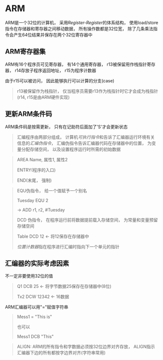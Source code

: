 # ARM

ARM是一个32位的计算机， 采用*Register-Register*的体系结构， 使用load/store指令在存储器和寄存器之间移动数据， 所有操作数都是32位宽， 除了几条乘法指令会产生64位结果并保存在两个32位寄存器中



## ARM寄存器集

ARM有16个程序员可见寄存器， 有14个通用寄存器， r13被保留用作栈指针寄存器， r14存放子程序返回地址， r15为程序计数器



由于r15可以被访问， 因此能够执行可以计算的分支(case)

>r13被保留作为栈指针， 仅当程序员需要r13作为栈指针时它才会成为栈指针(r14, r15是由ARM硬件实现)



## 更新ARM条件码

ARM条件码是按需更新， 只有在记助符后面加了'S'才会更新状态

>汇编程序由两部分组成， 计算机*可执行指令*和告诉了汇编器运行环境有关信息的*汇编伪指令*， 汇编伪指令告诉汇编器代码在存储器中的位置， 为变量分配存储空间， 以及设置程序运行时所需的初始数据

>AREA Name, 属性1, 属性2
>
>ENTRY(程序的入口)
>
>END(末尾， 强制)

>EQU伪指令， 给一个值赋予一个别名
>
>Tuesday EQU 2
>
>-> ADD r1, r2, #Tuesday
>
> 
>
>DCD 伪指令， 在程序运行前将数据提前载入存储空间， 为常量和变量预留存储空间
>
>Table DCD 12 <- 将12保存在存储器中
>
>*位置计数器*指在程序进行汇编时指向下一个单元的指针



## 汇编器的实际考虑因素

不一定非要使用32位的值

>Q1 DCB 25 <- 将字节数据25保存在存储器中(8位)
>
>Tx2 DCW 12342 <- 16数据	



ARM汇编器可以用"="赋值字符串

>Mess1 = "This is"
>
>也可以
>
>Mess1 DCB "This"

>ALIGN: ARM的所有指令和字数据必须按32位边界对齐存放， ALIGN指示汇编器下边的所有都按字边界对齐(字符串常用)